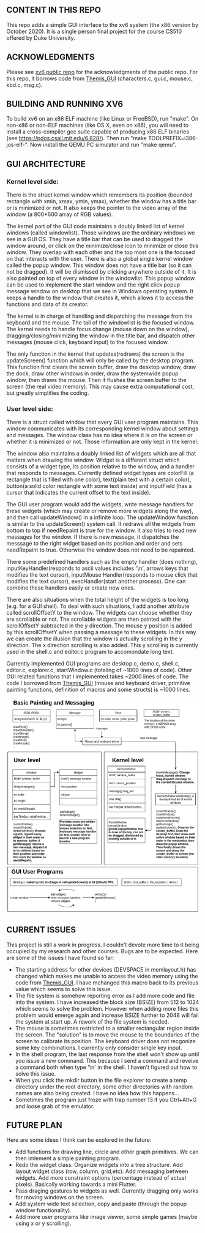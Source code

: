 ## CONTENT IN THIS REPO

This repo adds a simple GUI interface to the xv6 system (the x86 version 
by October 2020). It is a single person final project for the course CS510
offered by Duke University.

## ACKNOWLEDGMENTS

Please see [xv6 public repo](https://github.com/mit-pdos/xv6-public) for the 
acknowledgments of the public repo. For this repo, it borrows code from 
[Themis_GUI](https://github.com/YueDayu/Themis_GUI) (characters.c, gui.c, mouse.c, kbd.c, msg.c). 

## BUILDING AND RUNNING XV6

To build xv6 on an x86 ELF machine (like Linux or FreeBSD), run
"make". On non-x86 or non-ELF machines (like OS X, even on x86), you
will need to install a cross-compiler gcc suite capable of producing
x86 ELF binaries (see https://pdos.csail.mit.edu/6.828/).
Then run "make TOOLPREFIX=i386-jos-elf-". Now install the QEMU PC
simulator and run "make qemu".

## GUI ARCHITECTURE

### Kernel level side:

There is the struct kernel window which remembers its position (bounded rectangle with xmin, xmax, ymin, ymax), whether the window has a title bar or is minimized or not. It also keeps the pointer to the video array of the window (a 800\*600 array of RGB values).

The kernel part of the GUI code maintains a doubly linked list of kernel windows (called windowlist). Those windows are the ordinary windows we see in a GUI OS. They have a title bar that can be used to dragged the window around, or click on the minimize/close icon to minimize or close this window. They overlap with each other and the top most one is the focused on that interacts with the user. There is also a global single kernel window called the popup window. This window does not have a title bar (so it can not be dragged). It will be dismissed by clicking anywhere outside of it. It is also painted on top of every window in the windowlist. This popup window can be used to implement the start window and the right click popup message window on desktop that we see in Windows operating system. It keeps a handle to the window that creates it, which allows it to access the functions and data of its creator. 

The kernel is in charge of handling and dispatching the message from the keyboard and the mouse. The tail of the windowlist is the focused window. The kernel needs to handle focus change (mouse down on the window), dragging/closing/minimizing the window in the title bar, and dispatch other messages (mouse click, keyboard input) to the focused window. 

The only function in the kernel that updates(redraws) the screen is the updateScreen() function which will only be called by the desktop program. This function first clears the screen buffer, draw the desktop window, draw the dock, draw other windows in order, draw the systemwide popup window, then draws the mouse. Then it flushes the screen buffer to the screen (the real video memory). This may cause extra computational cost, but greatly simplifies the coding. 

### User level side:

There is a struct called window that every GUI user program maintains. This window communicates with its corresponding kernel window about settings and messages. The window class has no idea where it is on the screen or whether it is minimized or not. Those information are only kept in the kernel. 

The window also maintains a doubly linked list of widgets which are all that matters when drawing the window. Widget is a different struct which consists of a widget type, its position relative to the window, and a handler that responds to messages. Currently defined widget types are colorFill (a rectangle that is filled with one color), text(plain text with a certain color), button(a solid color rectangle with some text inside) and inputField (has a cursor that indicates the current offset to the text inside). 

The GUI user program would add the widgets, write message handlers for these widgets (which may create or remove more widgets along the way), and then call updateWindow() in a infinite loop. The updateWindow function is similar to the updateScreen() system call. It redraws all the widgets from bottom to top if needRepaint is true for the window. It also tries to read new messages for the window. If there is new message, it dispatches the messsage to the right widget based on its position and order and sets needRepaint to true. Otherwise the window does not need to be repainted. 

There some predefined handlers such as the empty handler (does nothing), inputKeyHandler(responds to ascii values includes '\n', arrows keys that modifies the text cursor), inputMouse Handler(responds to mouse click that modifies the text cursor), execHandler(start another process). One can combine these handlers easily or create new ones. 

There are also situations when the total height of the widgets is too long (e.g. for a GUI shell). To deal with such situations, I add another attribute called scrollOffsetY to the window. The widgets can choose whether they are scrollable or not. The scrollable widgets are then painted with the scrollOffsetY subtracted in the y direction. The mouse y position is added by this scrollOffsetY when passing a message to these widgets. In this way we can create the illusion that the window is actually scrolling in the y direction. The x direction scrolling is also added. This y scrolling is currently used in the shell.c and editor.c program to accomondate long text.

Currently implemented GUI programs are desktop.c, demo.c, shell.c, editor.c, explorer.c, startWindow.c (totaling of ~1000 lines of code). Other GUI related functions that I implemented takes ~2000 lines of code. The code I borrowed from [Themis_GUI](https://github.com/YueDayu/Themis_GUI) (mouse and keyboard driver, primitive painting functions, definition of macros and some structs) is ~1000 lines.

![Image of GUI arch](/pics/xv6_gui_architecture.png)

## CURRENT ISSUES

This project is still a work in progress. I couldn't devote more time to it being occupied by my research and other courses. Bugs are to be expected. Here are some of the issues I have found so far:

- The starting address for other devices (DEVSPACE in memlayout.h) has changed which makes me unable to access the video memory using the code from [Themis_GUI](https://github.com/YueDayu/Themis_GUI). I have mchanged this macro back to its previous value which seems to solve this issue. 
- The file system is somehow reporting error as I add more code and file into the system. I have increased the block size (BSIZE) from 512 to 1024 which seems to solve the problem. However when adding more files this problem would emerge again and increase BSIZE further to 2048 will fail the system at start up. A rework of the file system is needed.
- The mouse is sometimes restricted to a smaller rectangular region inside the screen. The "solution" is to move the mouse to the boundaries of the screen to calibrate its position. The keyboard driver does not recgonize some key combinations. I currently only consider single key input. 
- In the shell program, the last response from the shell won't show up until you issue a new command. This because I send a command and reveive a command both when type '\n' in the shell. I haven't figured out how to solve this issue.
- When you click the mkdir button in the file explorer to create a temp directory under the root directory, some other directories with random names are also being created. I have no idea how this happens... 
- Sometimes the program just froze with trap number 13 if you Ctrl+Alt+G and loose grab of the emulator. 

## FUTURE PLAN

Here are some ideas I think can be explored in the future:
- Add functions for drawing line, circle and other graph primitives. We can then imlement a simple painting program.
- Redo the widget class. Organize widgets into a tree structure. Add layout widget class (row, column, grid,etc). Add messaging between widgets. Add more constraint options (percentage instead of actual pixels). Basically working towards a mini Flutter.
- Pass draging gestures to widgets as well. Currently dragging only works for moving windows on the screen. 
- Add system wide text selection, copy and paste (through the popup window functionality).
- Add more user programs like image viewer, some simple games (maybe using x or y scrolling). 


